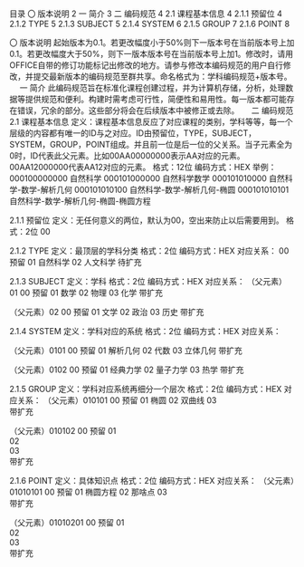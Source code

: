 

 

目录
〇 版本说明	2
一 简介	3
二 编码规范	4
2.1 课程基本信息	4
2.1.1 预留位	4
2.1.2 TYPE	5
2.1.3 SUBJECT	5
2.1.4 SYSTEM	6
2.1.5 GROUP	7
2.1.6 POINT	8


〇 版本说明
起始版本为0.1。若更改幅度小于50%则下一版本号在当前版本号上加0.1。若更改幅度大于50%，则下一版本版本号在当前版本号上加1。修改时，请用OFFICE自带的修订功能标记出修改的地方。请参与修改本编码规范的用户自行修改，并提交最新版本的编码规范至群共享。命名格式为：学科编码规范+版本号。
 
一 简介
此编码规范旨在标准化课程创建过程，并为计算机存储，分析，处理数据等提供规范和便利。构建时需考虑可行性，简便性和易用性。每一版本都可能存在错误，冗余的部分。这些部分将会在后续版本中被修正或去除。
 
二 编码规范
2.1 课程基本信息
定义：课程基本信息反应了对应课程的类别，学科等等，每一个层级的内容都有唯一的ID与之对应。ID由预留位，TYPE，SUBJECT，SYSTEM，GROUP，POINT组成。并且前一位是后一位的父关系。当子元素全为0时，ID代表此父元素。比如00AA00000000表示AA对应的元素。00AA12000000代表AA12对应的元素。
格式：12位
编码方式：HEX
举例：
000100000000 自然科学
000101000000 自然科学数学
000101010000 自然科学-数学-解析几何
000101010100 自然科学-数学-解析几何-椭圆
000101010101 自然科学-数学-解析几何-椭圆-椭圆方程


2.1.1 预留位
定义：无任何意义的两位，默认为00，空出来防止以后需要用到。
格式：2位 00

2.1.2 TYPE
定义：最顶层的学科分类
格式：2位
编码方式：HEX
对应关系：
00	预留
01	自然科学
02	人文科学
待扩充	

2.1.3 SUBJECT
定义：学科
格式：2位
编码方式：HEX
对应关系：
（父元素）01
00	预留
01	数学
02	物理
03	化学
带扩充	


（父元素）02
00	预留
01	文学
02	政治
03	历史
带扩充	

2.1.4 SYSTEM
定义：学科对应的系统
格式：2位
编码方式：HEX
对应关系：

（父元素）0101
00	预留
01	解析几何
02	代数
03	立体几何
带扩充	


（父元素）0102
00	预留
01	经典力学
02	量子力学
03	热学
带扩充	

2.1.5 GROUP
定义：学科对应系统再细分一个层次
格式：2位
编码方式：HEX
对应关系：
（父元素）010101
00	预留
01	椭圆
02	双曲线
03	
带扩充	


（父元素）010102
00	预留
01	
02	
03	
带扩充	

2.1.6 POINT
定义：具体知识点
格式：2位
编码方式：HEX
对应关系：
（父元素）01010101
00	预留
01	椭圆方程
02	那啥点
03	
带扩充	


（父元素）01010201
00	预留
01	
02	
03	
带扩充	


